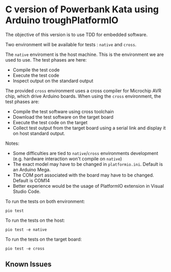 # C version of Powerbank Kata using Arduino troughPlatformIO

The objective of this version is to use TDD for embedded software.

Two environment will be available for tests : `native` and `cross`.

The `native` enviroment is the host machine. This is the environment we are used to use. The test phases are here:

- Compile the test code
- Execute the test code
- Inspect output on the standard output

The provided `cross` environment uses a cross compiler for Microchip AVR chip, which drive Arduino boards.
When using the `cross` environment, the test phases are:

- Compile the test software using cross toolchain
- Download the test software on the target board
- Execute the test code on the target
- Collect test output from the target board using a serial link and display it on host standard output.

Notes:

- Some difficulties are tied to `native`/`cross` environments development (e.g. hardware interaction won't compile on `native`)
- The exact model may have to be changed in `platformio.ini`. Default is an Arduino Mega.
- The COM port associated with the board may have to be changed. Default is COM14
- Better experience would be the usage of PlatformIO extension in Visual Studio Code.

To run the tests on both environment:

    pio test

To run the tests on the host:

    pio test -e native

To run the tests on the target board:

    pio test -e cross

## Known Issues
